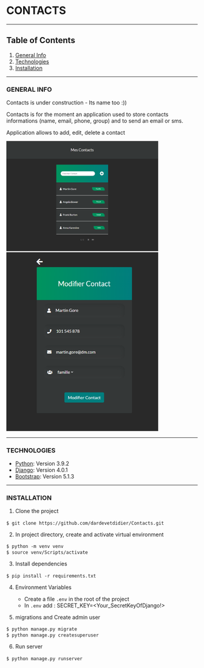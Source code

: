 # CONTACTS
___

## Table of Contents
1. [General Info](#general-info)
2. [Technologies](#technologies)
3. [Installation](#installation)

___

### GENERAL INFO

Contacts is under construction - Its name too :))

Contacts is for the moment an application used to store contacts informations (name, email, phone, group) and to send an email
or sms.

Application allows to add, edit, delete a contact

<img src="images/home.png" width="400">
<img src="images/edit_contact.png" width="400">

___

### TECHNOLOGIES

* [Python](https://www.python.org/): Version 3.9.2
* [Django](https://www.djangoproject.com/): Version 4.0.1
* [Bootstrap](https://getbootstrap.com/): Version 5.1.3


___

### INSTALLATION

1. Clone the project

`$ git clone https://github.com/dardevetdidier/Contacts.git`

2. In project directory, create and activate virtual environment
```
$ python -m venv venv
$ source venv/Scripts/activate
```
3. Install dependencies

`$ pip install -r requirements.txt`

4. Environment Variables
   * Create a file `.env` in the root of the project
   * In `.env` add : SECRET_KEY=<Your_SecretKeyOfDjango!>


5. migrations and Create admin user

```
$ python manage.py migrate
$ python manage.py createsuperuser
```

6. Run server

`$ python manage.py runserver`







